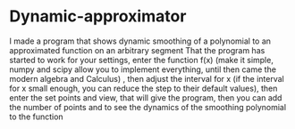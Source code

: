 # Dynamic-approximator
I made a program that shows dynamic smoothing of a polynomial to an approximated function on an arbitrary segment
That the program has started to work for your settings, enter the function f(x) (make it simple, numpy and scipy allow you to implement everything, until then came the modern algebra and Calculus) , then adjust the interval for x (if the interval for x small enough, you can reduce the step to their default values), then enter the set points and view, that will give the program, then you can add the number of points and to see the dynamics of the smoothing polynomial to the function
